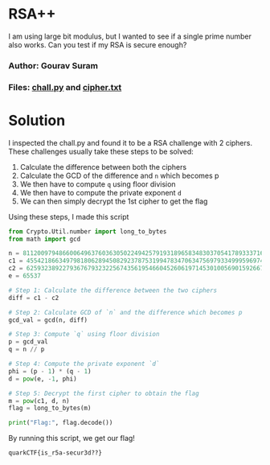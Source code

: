 RSA++
=

I am using large bit modulus, but I wanted to see if a single prime number also works. Can you test if my RSA is secure enough?

### Author: Gourav Suram

### Files: [chall.py](./chall.py) and [cipher.txt](./cipher.txt)

Solution
=

I inspected the chall.py and found it to be a RSA challenge with 2 ciphers. These challenges usually take these steps to be solved:

1) Calculate the difference between both the ciphers
2) Calculate the GCD of the difference and `n` which becomes p
3) We then have to compute `q` using floor division
4) We then have to compute the private exponent `d`
5) We can then simply decrypt the 1st cipher to get the flag

Using these steps, I made this script

```py
from Crypto.Util.number import long_to_bytes
from math import gcd

n = 81120097948660064963760363050224942579193189658348303705417893337169638307930351045249862762611157186996852696621784130049967859671648623160495105395190069314659009235762286765210860898811784296123193952250059910523047202326030491416120053059504011321595408304983860432724425092826960453007550936094304250963
c1 = 45542186634979818062894508292378753199478347063475697933499959697412788876807522856025815165018689983246356097240196880132597170468962860463199963360111660016494444108422393986533159592722480873081672381024281364897042977740113819516183806738336958274218078682579800284758665877467676683984973821673759803463
c2 = 6259323892279367679323225674356195466045260619714530100569015926670850676458507016827519096626664770457854380432846957698467052357514606396208880352441451
e = 65537

# Step 1: Calculate the difference between the two ciphers
diff = c1 - c2

# Step 2: Calculate GCD of `n` and the difference which becomes p
gcd_val = gcd(n, diff)

# Step 3: Compute `q` using floor division
p = gcd_val
q = n // p

# Step 4: Compute the private exponent `d`
phi = (p - 1) * (q - 1)
d = pow(e, -1, phi)

# Step 5: Decrypt the first cipher to obtain the flag
m = pow(c1, d, n)
flag = long_to_bytes(m)

print("Flag:", flag.decode())
```

By running this script, we get our flag!

`quarkCTF{is_r5a-secur3d??}`
